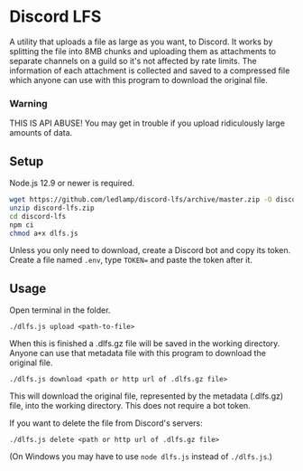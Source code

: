 # Discord LFS
A utility that uploads a file as large as you want, to Discord. It works by splitting the file into 8MB chunks and uploading them as attachments to separate channels on a guild so it's not affected by rate limits. The information of each attachment is collected and saved to a compressed file which anyone can use with this program to download the original file.

### Warning
THIS IS API ABUSE! You may get in trouble if you upload ridiculously large amounts of data.

## Setup
Node.js 12.9 or newer is required.
```sh
wget https://github.com/ledlamp/discord-lfs/archive/master.zip -O discord-lfs.zip
unzip discord-lfs.zip
cd discord-lfs
npm ci
chmod a+x dlfs.js
```
Unless you only need to download, create a Discord bot and copy its token. Create a file named `.env`, type `TOKEN=` and paste the token after it.

## Usage
Open terminal in the folder.
```
./dlfs.js upload <path-to-file>
```
When this is finished a .dlfs.gz file will be saved in the working directory. Anyone can use that metadata file with this program to download the original file.
```
./dlfs.js download <path or http url of .dlfs.gz file>
```
This will download the original file, represented by the metadata (.dlfs.gz) file, into the working directory. This does not require a bot token.

If you want to delete the file from Discord's servers:
```
./dlfs.js delete <path or http url of .dlfs.gz file>
```

(On Windows you may have to use `node dlfs.js` instead of `./dlfs.js`.)

